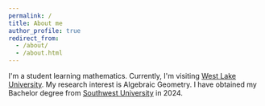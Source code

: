 ```yaml
---
permalink: /
title: About me
author_profile: true
redirect_from: 
  - /about/
  - /about.html
---
```





I'm a student learning mathematics. Currently, I'm visiting [West Lake University](https://science.westlake.edu.cn/en/About/areasofstudy/Overview_2/). My research interest is Algebraic Geometry. I have obtained my Bachelor degree from [Southwest University](http://math.swu.edu.cn/) in 2024.
